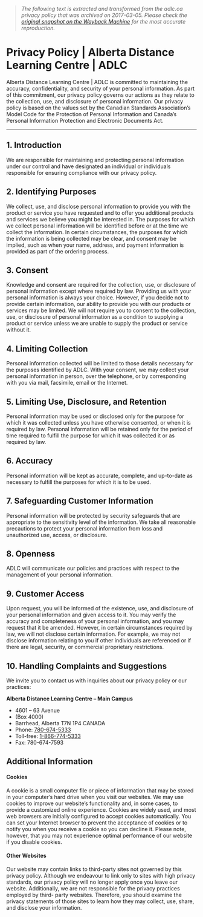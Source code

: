 > *The following text is extracted and transformed from the adlc.ca privacy policy that was archived on 2017-03-05. Please check the [original snapshot on the Wayback Machine](https://web.archive.org/web/20170305150346id_/https%3A//www.adlc.ca/policies-and-procedures/privacy-policy) for the most accurate reproduction.*

# Privacy Policy | Alberta Distance Learning Centre | ADLC

[ ](https://www.adlc.ca/)

Alberta Distance Learning Centre | ADLC is committed to maintaining the accuracy, confidentiality, and security of your personal information. As part of this commitment, our privacy policy governs our actions as they relate to the collection, use, and disclosure of personal information. Our privacy policy is based on the values set by the Canadian Standards Association’s Model Code for the Protection of Personal Information and Canada’s Personal Information Protection and Electronic Documents Act.

* * *

## 1\. Introduction

We are responsible for maintaining and protecting personal information under our control and have designated an individual or individuals responsible for ensuring compliance with our privacy policy.

## 2\. Identifying Purposes

We collect, use, and disclose personal information to provide you with the product or service you have requested and to offer you additional products and services we believe you might be interested in. The purposes for which we collect personal information will be identified before or at the time we collect the information. In certain circumstances, the purposes for which the information is being collected may be clear, and consent may be implied, such as when your name, address, and payment information is provided as part of the ordering process.

## 3\. Consent

Knowledge and consent are required for the collection, use, or disclosure of personal information except where required by law. Providing us with your personal information is always your choice. However, if you decide not to provide certain information, our ability to provide you with our products or services may be limited. We will not require you to consent to the collection, use, or disclosure of personal information as a condition to supplying a product or service unless we are unable to supply the product or service without it.

## 4\. Limiting Collection

Personal information collected will be limited to those details necessary for the purposes identified by ADLC. With your consent, we may collect your personal information in person, over the telephone, or by corresponding with you via mail, facsimile, email or the Internet.

## 5\. Limiting Use, Disclosure, and Retention

Personal information may be used or disclosed only for the purpose for which it was collected unless you have otherwise consented, or when it is required by law. Personal information will be retained only for the period of time required to fulfill the purpose for which it was collected it or as required by law.

## 6\. Accuracy

Personal information will be kept as accurate, complete, and up-to-date as necessary to fulfill the purposes for which it is to be used.

## 7\. Safeguarding Customer Information

Personal information will be protected by security safeguards that are appropriate to the sensitivity level of the information. We take all reasonable precautions to protect your personal information from loss and unauthorized use, access, or disclosure.

## 8\. Openness

ADLC will communicate our policies and practices with respect to the management of your personal information.

## 9\. Customer Access

Upon request, you will be informed of the existence, use, and disclosure of your personal information and given access to it. You may verify the accuracy and completeness of your personal information, and you may request that it be amended. However, in certain circumstances required by law, we will not disclose certain information. For example, we may not disclose information relating to you if other individuals are referenced or if there are legal, security, or commercial proprietary restrictions.

## 10\. Handling Complaints and Suggestions

We invite you to contact us with inquiries about our privacy policy or our practices:

**Alberta Distance Learning Centre – Main Campus**

  * 4601 – 63 Avenue
  * (Box 4000)
  * Barrhead, Alberta T7N 1P4 CANADA
  * Phone: [780-674-5333](tel:+1-780-674-5333)
  * Toll-free: [1-866-774-5333](tel:+1-866-774-5333)
  * Fax: 780-674-7593



## Additional Information

#### Cookies

A cookie is a small computer file or piece of information that may be stored in your computer’s hard drive when you visit our websites. We may use cookies to improve our website’s functionality and, in some cases, to provide a customized online experience. Cookies are widely used, and most web browsers are initially configured to accept cookies automatically. You can set your Internet browser to prevent the acceptance of cookies or to notify you when you receive a cookie so you can decline it. Please note, however, that you may not experience optimal performance of our website if you disable cookies.

#### Other Websites

Our website may contain links to third-party sites not governed by this privacy policy. Although we endeavour to link only to sites with high privacy standards, our privacy policy will no longer apply once you leave our website. Additionally, we are not responsible for the privacy practices employed by third- party websites. Therefore, you should examine the privacy statements of those sites to learn how they may collect, use, share, and disclose your information.
